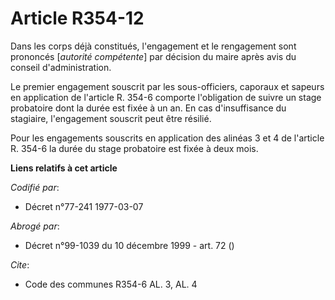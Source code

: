 # Article R354-12

Dans les corps déjà constitués, l'engagement et le rengagement sont prononcés [*autorité compétente*] par décision du maire
après avis du conseil d'administration.

Le premier engagement souscrit par les sous-officiers, caporaux et sapeurs en application de l'article R. 354-6 comporte
l'obligation de suivre un stage probatoire dont la durée est fixée à un an. En cas d'insuffisance du stagiaire, l'engagement
souscrit peut être résilié.

Pour les engagements souscrits en application des alinéas 3 et 4 de l'article R. 354-6 la durée du stage probatoire est fixée
à deux mois.

**Liens relatifs à cet article**

_Codifié par_:

  - Décret n°77-241 1977-03-07

_Abrogé par_:

  - Décret n°99-1039 du 10 décembre 1999 - art. 72 ()

_Cite_:

  - Code des communes R354-6 AL. 3, AL. 4
